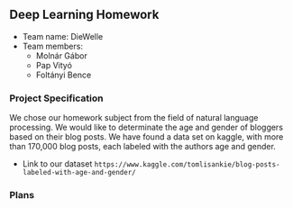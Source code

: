 ## Deep Learning Homework

- Team name: DieWelle
- Team members:
    - Molnár Gábor
    - Pap Vityó
    - Foltányi Bence

### Project Specification

We chose our homework subject from the field of natural language processing. We would like to determinate the age and gender of bloggers based on their blog posts.
We have found a data set on kaggle, with more than 170,000 blog posts, each labeled with the authors age and gender.

- Link to our dataset
`https://www.kaggle.com/tomlisankie/blog-posts-labeled-with-age-and-gender/`


### Plans




